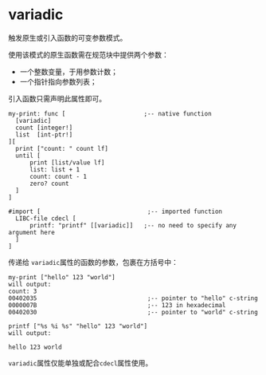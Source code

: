# variadic

触发原生或引入函数的可变参数模式。

使用该模式的原生函数需在规范块中提供两个参数：
* 一个整数变量，于用参数计数；
* 一个指针指向参数列表；

引入函数只需声明此属性即可。

```
my-print: func [                      ;-- native function
  [variadic]
  count [integer!] 
  list  [int-ptr!]
][
  print ["count: " count lf]
  until [
      print [list/value lf]
      list: list + 1
      count: count - 1
      zero? count
  ]
]

#import [                              ;-- imported function
  LIBC-file cdecl [
      printf: "printf" [[variadic]]   ;-- no need to specify any argument here
  ]
]
```

传递给 `variadic`属性的函数的参数，包裹在方括号中：

```
my-print ["hello" 123 "world"]
will output:
count: 3
00402035                               ;-- pointer to "hello" c-string
0000007B                               ;-- 123 in hexadecimal
00402030                               ;-- pointer to "world" c-string

printf ["%s %i %s" "hello" 123 "world"]
will output:

hello 123 world
```

`variadic`属性仅能单独或配合`cdecl`属性使用。